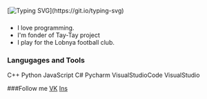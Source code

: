 [![Typing SVG](https://readme-typing-svg.demolab.com?font=Fira+Code&size=30&pause=1000&color=7158F7&width=435&lines=Hi+there+%F0%9F%91%8B%2C+I'm+Nikita!)](https://git.io/typing-svg)

###
- I love programming.
- I'm fonder of Tay-Tay project
- I play for the Lobnya football club.
  
### Langugages and Tools
C++
Python
JavaScript
C#
Pycharm
VisualStudioCode
VisualStudio

###Follow me
[VK](https://vk.com/n.melnikov10)
[Ins](https://www.instagram.com/_og.mel10_?igsh=MW5lbmFzaWQ5ZzE3cQ%3D%3D&utm_source=qr)

